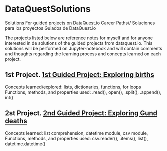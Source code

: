 # DataQuestSolutions
Solutions For guided projects on DataQuest.io Career Paths// Soluciones para los proyectos Guiados de DataQuest.io

The projects listed below are reference notes for myself and for anyone interested in de solutions of the guided projects from dataquest.io. This solutions will be performed on Jupyter-notebook and will contain comments and thoughts regarding the learning process and concepts learned on each project.

## 1st Project. [1st Guided Project: Exploring births](https://github.com/lColmenarez/DataQuestSolutions/blob/master/1%C2%BA%20Guided%20Project%20Birth%20Dates%20in%20the%20United%20States.ipynb)
Concepts learned/explored: lists, dictionaries, functions, for loops
Functions, methods, and properties used: .read(), open(), .split(), .append(), int()

## 2st Project. [2nd Guided Project: Exploring Gund deaths](https://github.com/lColmenarez/DataQuestSolutions/blob/master/1%C2%BA%20Guided%20Project%20Birth%20Dates%20in%20the%20United%20States.ipynb)
Concepts learned: list comprehension, datetime module, csv module, Functions, methods, and properties used: csv.reader(), .items(), list(), datetime.datetime()
